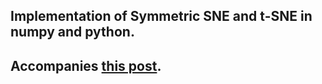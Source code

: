 ## Implementation of Symmetric SNE and t-SNE in numpy and python.
## Accompanies [this post](https://nlml.github.io/in-raw-numpy/in-raw-numpy-t-sne/). 